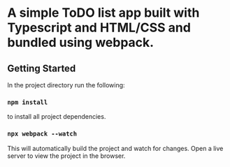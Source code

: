 # A simple ToDO list app built with Typescript and HTML/CSS and bundled using webpack.

## Getting Started
In the project directory run the following:

### `npm install`
to install all project dependencies.

### `npx webpack --watch`
This will automatically build the project and watch for changes. Open a live server to view the project in the browser.

